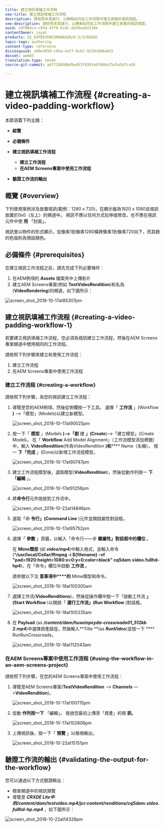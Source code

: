 ```yaml
---
title: 建立視訊填補工作流程
seo-title: 建立視訊填補工作流程
description: 請依照本頁進行，以瞭解如何在工作流程中建立資產的視訊間距。
seo-description: 請依照本頁進行，以瞭解如何在工作流程中建立資產的視訊間距。
uuid: c0f004ca-c934-47f8-bcdc-da58ea62118e
contentOwner: jsyal
products: SG_EXPERIENCEMANAGER/6.5/SCREENS
topic-tags: authoring
content-type: reference
discoiquuid: a90e3950-c95a-4aff-8cb3-9229c660a815
docset: aem65
translation-type: tm+mt
source-git-commit: ad7f18b99b45ed51f0393a0f608a75e5a5dfca30

---
```



# 建立視訊填補工作流程 {#creating-a-video-padding-workflow}

本節涵蓋下列主題：

* **綜覽**
* **必備條件**
* **建立視訊填補工作流程**
   * **建立工作流程**
   * **在AEM Screens專案中使用工作流程**

* **驗證工作流的輸出**

## 概覽 {#overview}

下列使用案例涉及放置視訊(範例：1280 x 720)，在顯示器為1920 x 1080且視訊放置於0x0（左上）的頻道中。 視訊不應以任何方式拉伸或修改，也不應在視訊元件中使 **用** 「封面」。

視訊會以物件的形式顯示，從像素1到像素1280橫跨像素1到像素720向下，而其餘的色版則為預設顏色。

## 必備條件 {#prerequisites}

在建立視訊工作流程之前，請先完成下列必要條件：

1. 在AEM例項的 **Assets** 檔案夾中上傳影片
1. 建立AEM Screens專案(例如 **TestVideoRendition**)和名為(**VideoRendering**)的頻道，如下圖所示：

![screen_shot_2018-10-17at85307pm](assets/screen_shot_2018-10-17at85307pm.png)

## 建立視訊填補工作流程 {#creating-a-video-padding-workflow-1}

若要建立視訊填補工作流程，您必須為視訊建立工作流程，然後在AEM Screens專案頻道中使用相同的工作流程。

請依照下列步驟來建立和使用工作流程：

1. 建立工作流程
1. 在AEM Screens專案中使用工作流程

### 建立工作流程 {#creating-a-workflow}

請依照下列步驟，為您的視訊建立工作流程：

1. 導覽至您的AEM例項，然後從側欄按一下工具。 選擇「 **工作流** 」(Workflow **)** —&gt;「模型」(Models)以建立新模型。

   ![screen_shot_2018-10-17at90025pm](assets/screen_shot_2018-10-17at90025pm.png)

1. 按一下「 **模型** 」(Models **)—&gt;「創** 建 **」(Create**)—&gt;「建立模型」(Create Model)。 在「 **Workflow** Add Model Alignment」（工作流模型添加標題）中，輸入 **VideoRendition**(作為VideoRendition **)和****** Name（名稱）。 按一 **下「完成** 」(Done)以新增工作流程模型。

   ![screen_shot_2018-10-17at90747pm](assets/screen_shot_2018-10-17at90747pm.png)

1. 建立工作流程模型後，選取模型(**VideoRendition**)，然後從動作列按一 **下「編輯** 」。

   ![screen_shot_2018-10-17at91256pm](assets/screen_shot_2018-10-17at91256pm.png)

1. 將**命令行**元件拖放到工作流中。

   ![screen_shot_2018-10-22at14846pm](assets/screen_shot_2018-10-22at14846pm.png)

1. 選取「命 **令行」(Command Line** )元件並開啟屬性對話框。

   ![screen_shot_2018-10-17at95752pm](assets/screen_shot_2018-10-17at95752pm.png)

1. 選擇「 **參數** 」頁籤，以輸入「命令行——步 **驟屬性」對話框中的欄位** 。

   在 **Mime類型** (如 ***video/mp4***)中輸入格式，並輸入命令(***/usr/local/Cellar/ffmpeg -i ${filename} -vf "pad=1920:height=1080:x=0:y=0:color=black" cq5dam.video.fullhd-hp4**)，在「命令」欄位中啟動 **工作流** 。

   請參閱以下注 **意事項中****的** Mime類型和命令。

   ![screen_shot_2018-10-18at105300am](assets/screen_shot_2018-10-18at105300am.png)

1. 選擇工作流(**VideoRenditions**)，然後從操作欄中按一下「啟動工作流 **」(Start Workflow** )以開啟「 **運行工作流」(Run Workflow** )對話框。

   ![screen_shot_2018-10-18at105335am](assets/screen_shot_2018-10-18at105335am.png)

1. 在 **Payload** (as ***/content/dam/huseinpeyda-crossroads01_512kb 2.mp4***)中選擇資產路徑，然後輸入**Title **(as ***RunVideo***)並按一下 **** RunRunCrossroads。

   ![screen_shot_2018-10-18at112043am](assets/screen_shot_2018-10-18at112043am.png)

### 在AEM Screens專案中使用工作流程 {#using-the-workflow-in-an-aem-screens-project}

請依照下列步驟，在您的AEM Screens專案中使用工作流程：

1. 導覽至AEM Screens專案(**TestVideoRendition** —&gt; **Channels** —&gt;**VideoRendition**)。

   ![screen_shot_2018-10-17at100715pm](assets/screen_shot_2018-10-17at100715pm.png)

1. 從動 **作列按一下** 「編輯」。 拖放您最初上傳至「資產」的視 **訊**。

   ![screen_shot_2018-10-17at102806pm](assets/screen_shot_2018-10-17at102806pm.png)

1. 上傳視訊後，按一下「 **預覽** 」以檢視輸出。

   ![screen_shot_2018-10-22at15151pm](assets/screen_shot_2018-10-22at15151pm.png)

## 驗證工作流的輸出 {#validating-the-output-for-the-workflow}

您可以通過以下方式驗證輸出：

* 檢查頻道中的視訊預覽
* 導覽至 ***CRXDE Lite中的/content/dam/testvideo.mp4/jcr:content/renditions/cq5dam.video.fullhd-hp.mp4*** ，如下圖所示：

![screen_shot_2018-10-22at14326pm](assets/screen_shot_2018-10-22at14326pm.png)

